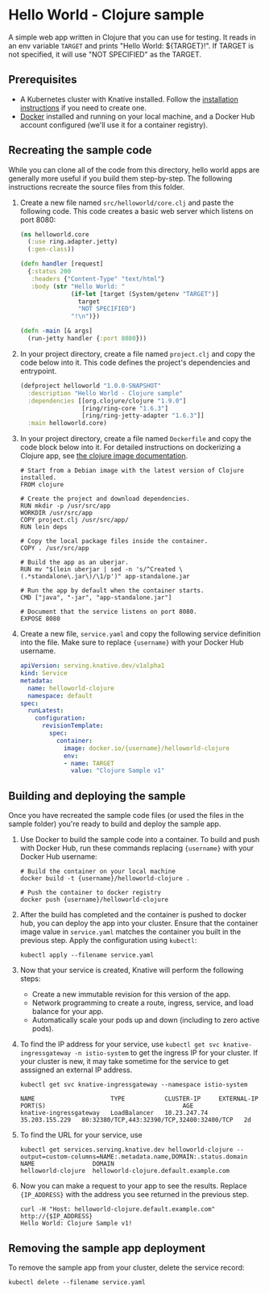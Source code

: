 # Hello World - Clojure sample

A simple web app written in Clojure that you can use for testing.
It reads in an env variable `TARGET` and prints "Hello World: ${TARGET}!". If
TARGET is not specified, it will use "NOT SPECIFIED" as the TARGET.

## Prerequisites

* A Kubernetes cluster with Knative installed. Follow the
  [installation instructions](https://github.com/knative/docs/blob/master/install/README.md) if you need
  to create one.
* [Docker](https://www.docker.com) installed and running on your local machine,
  and a Docker Hub account configured (we'll use it for a container registry).

## Recreating the sample code

While you can clone all of the code from this directory, hello world
apps are generally more useful if you build them step-by-step. The
following instructions recreate the source files from this folder.

1. Create a new file named `src/helloworld/core.clj` and paste the following code. This
   code creates a basic web server which listens on port 8080:

    ```clojure
    (ns helloworld.core
      (:use ring.adapter.jetty)
      (:gen-class))

    (defn handler [request]
      {:status 200
       :headers {"Content-Type" "text/html"}
       :body (str "Hello World: "
                  (if-let [target (System/getenv "TARGET")]
                    target
                    "NOT SPECIFIED")
                  "!\n")})

    (defn -main [& args]
      (run-jetty handler {:port 8080}))
    ```
    
1. In your project directory, create a file named `project.clj` and copy the code
   below into it. This code defines the project's dependencies and entrypoint.
   
   ```clojure
   (defproject helloworld "1.0.0-SNAPSHOT"
     :description "Hello World - Clojure sample"
     :dependencies [[org.clojure/clojure "1.9.0"]
                    [ring/ring-core "1.6.3"]
                    [ring/ring-jetty-adapter "1.6.3"]]
     :main helloworld.core)
   ```

1. In your project directory, create a file named `Dockerfile` and copy the code
   block below into it. For detailed instructions on dockerizing a Clojure app, see
   [the clojure image documentation](https://github.com/docker-library/docs/tree/master/clojure).

    ```docker
    # Start from a Debian image with the latest version of Clojure installed.
    FROM clojure

    # Create the project and download dependencies.
    RUN mkdir -p /usr/src/app
    WORKDIR /usr/src/app
    COPY project.clj /usr/src/app/
    RUN lein deps

    # Copy the local package files inside the container.
    COPY . /usr/src/app

    # Build the app as an uberjar.
    RUN mv "$(lein uberjar | sed -n 's/^Created \(.*standalone\.jar\)/\1/p')" app-standalone.jar

    # Run the app by default when the container starts.
    CMD ["java", "-jar", "app-standalone.jar"]

    # Document that the service listens on port 8080.
    EXPOSE 8080
    ```

1. Create a new file, `service.yaml` and copy the following service definition
   into the file. Make sure to replace `{username}` with your Docker Hub username.

    ```yaml
    apiVersion: serving.knative.dev/v1alpha1
    kind: Service
    metadata:
      name: helloworld-clojure
      namespace: default
    spec:
      runLatest:
        configuration:
          revisionTemplate:
            spec:
              container:
                image: docker.io/{username}/helloworld-clojure
                env:
                - name: TARGET
                  value: "Clojure Sample v1"
    ```

## Building and deploying the sample

Once you have recreated the sample code files (or used the files in the sample
folder) you're ready to build and deploy the sample app.

1. Use Docker to build the sample code into a container. To build and push with
   Docker Hub, run these commands replacing `{username}` with your
   Docker Hub username:

    ```shell
    # Build the container on your local machine
    docker build -t {username}/helloworld-clojure .

    # Push the container to docker registry
    docker push {username}/helloworld-clojure
    ```

1. After the build has completed and the container is pushed to docker hub, you
   can deploy the app into your cluster. Ensure that the container image value
   in `service.yaml` matches the container you built in
   the previous step. Apply the configuration using `kubectl`:

    ```shell
    kubectl apply --filename service.yaml
    ```

1. Now that your service is created, Knative will perform the following steps:
   * Create a new immutable revision for this version of the app.
   * Network programming to create a route, ingress, service, and load balance for your app.
   * Automatically scale your pods up and down (including to zero active pods).

1. To find the IP address for your service, use
   `kubectl get svc knative-ingressgateway -n istio-system` to get the ingress IP for your
   cluster. If your cluster is new, it may take sometime for the service to get asssigned
   an external IP address.

    ```shell
    kubectl get svc knative-ingressgateway --namespace istio-system

    NAME                     TYPE           CLUSTER-IP     EXTERNAL-IP      PORT(S)                                      AGE
    knative-ingressgateway   LoadBalancer   10.23.247.74   35.203.155.229   80:32380/TCP,443:32390/TCP,32400:32400/TCP   2d

    ```

1. To find the URL for your service, use
    ```
    kubectl get services.serving.knative.dev helloworld-clojure --output=custom-columns=NAME:.metadata.name,DOMAIN:.status.domain
    NAME                DOMAIN
    helloworld-clojure  helloworld-clojure.default.example.com
    ```

1. Now you can make a request to your app to see the results. Replace
   `{IP_ADDRESS}` with the address you see returned in the previous step.

    ```shell
    curl -H "Host: helloworld-clojure.default.example.com" http://{$IP_ADDRESS}
    Hello World: Clojure Sample v1!
    ```

## Removing the sample app deployment

To remove the sample app from your cluster, delete the service record:

```shell
kubectl delete --filename service.yaml
```

